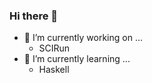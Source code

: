 ### Hi there 👋

- 🔭 I’m currently working on ...
  - SCIRun 
- 🌱 I’m currently learning ...
  - Haskell
  
<!--
**dcwhite/dcwhite** is a ✨ _special_ ✨ repository because its `README.md` (this file) appears on your GitHub profile.

Here are some ideas to get you started:



- 👯 I’m looking to collaborate on ...
- 🤔 I’m looking for help with ...
- 💬 Ask me about ...
- 📫 How to reach me: ...
- 😄 Pronouns: ...
- ⚡ Fun fact: ...
-->
